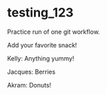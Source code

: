 # testing_123
Practice run of one git workflow.

Add your favorite snack!

Kelly: Anything yummy!

Jacques: Berries

Akram: Donuts!